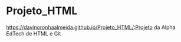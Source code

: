 # Projeto_HTML
https://davinoronhaalmeida.github.io/Projeto_HTML/:Projeto da Alpha EdTech de HTML e Git

